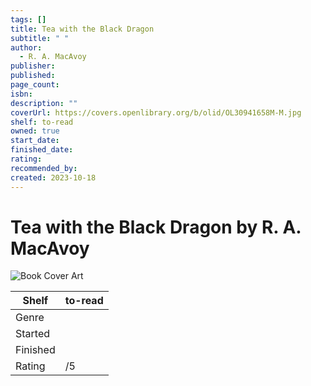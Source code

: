 ```yaml
---
tags: []
title: Tea with the Black Dragon
subtitle: " "
author:
  - R. A. MacAvoy
publisher: 
published: 
page_count: 
isbn: 
description: ""
coverUrl: https://covers.openlibrary.org/b/olid/OL30941658M-M.jpg
shelf: to-read
owned: true
start_date: 
finished_date: 
rating: 
recommended_by: 
created: 2023-10-18
---
```


# Tea with the Black Dragon by R. A. MacAvoy

![Book Cover Art](https://covers.openlibrary.org/b/olid/OL30941658M-M.jpg)

| Shelf | to-read |
| --- | --- |
| Genre |  |
| Started |  |
| Finished |  |
| Rating | /5 |

